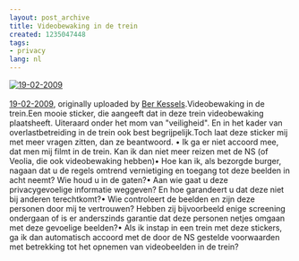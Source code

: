 ```yaml
---
layout: post_archive
title: Videobewaking in de trein
created: 1235047448
tags:
- privacy
lang: nl
---
```

[![19-02-2009](http://farm4.static.flickr.com/3297/3292741192_518e8bae8d.jpg)](http://www.flickr.com/photos/bler/3292741192/ "flickr photo")<br /><br />
[19-02-2009](http://www.flickr.com/photos/bler/3292741192/), originally uploaded by [Ber Kessels](http://www.flickr.com/people/bler/).Videobewaking in de trein.Een mooie sticker, die aangeeft dat in deze trein videobewaking plaatsheeft. Uiteraard onder het mom van "veiligheid". En in het kader van overlastbetreiding in de trein ook best begrijpelijk.Toch laat deze sticker mij met meer vragen zitten, dan ze beantwoord. • Ik ga er niet accoord mee, dat men mij filmt in de trein. Kan ik dan niet meer reizen met de NS (of Veolia, die ook videobewaking hebben)• Hoe kan ik, als bezorgde burger, nagaan dat u de regels omtrend vernietiging en toegang tot deze beelden in acht neemt? Wie houd u in de gaten?• Aan wie gaat u deze privacygevoelige informatie weggeven? En hoe garandeert u dat deze niet bij anderen terechtkomt?• Wie controleert de beelden en zijn deze personen door mij te vertrouwen? Hebben zij bijvoorbeeld enige screening ondergaan of is er anderszinds garantie dat deze personen netjes omgaan met deze gevoelige beelden?• Als ik instap in een trein met deze stickers, ga ik dan automatisch accoord met de door de NS gestelde voorwaarden met betrekking tot het opnemen van videobeelden in de trein?
<!--break-->
